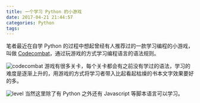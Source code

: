 ```yaml
---
title: 一个学习 Python 的小游戏
date: 2017-04-21 21:44:57
categories: Python
tags:
---
```

笔者最近在自学 Python 的过程中想起曾经有人推荐过的一款学习编程的小游戏，叫做 [Codecombat](https://cn.codecombat.com)，通过玩游戏的方式学习编程语言的语法规则。
<!--more-->
![codecombat](http://blogpic.skyhive.tech/images/codecombat.png)
游戏有很多关卡，每个关卡都会有之前没有学过的语法，学习的难度是逐渐上升的，用游戏的方式将学习者带入比起看起枯燥的书本文字效果要好的多。

![level](http://blogpic.skyhive.tech/images/level.png)
当然这里除了有 Python 之外还有 Javascript 等脚本语言可以学习。

